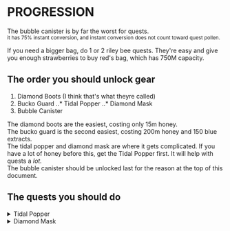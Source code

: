 PROGRESSION
=====
The bubble canister is by far the worst for quests.<br>
<sub>it has 75% instant conversion, and instant conversion does not count toward quest pollen.</sub>

If you need a bigger bag, do 1 or 2 riley bee quests. They're easy and give you enough strawberries to buy red's bag, which has 750M capacity.

The order you should unlock gear
-----
1. Diamond Boots (I think that's what theyre called)
2. Bucko Guard
..* Tidal Popper
..* Diamond Mask
4. Bubble Canister

The diamond boots are the easiest, costing only 15m honey.<br>
The bucko guard is the second easiest, costing 200m honey and 150 blue extracts.<br>
The tidal popper and diamond mask are where it gets complicated. If you have a lot of honey before this, get the Tidal Popper first. It will help with quests a <i>lot.</i><br>
The bubble canister should be unlocked last for the reason at the top of this document.

The quests you should do
-----
<details>
  <summary>Tidal Popper</summary>
  Bucko Bee quests is really all you need.<br>
  It'll give you the blueberries and everything for Tidal Popper. <i>I</i> did Shadow Bear's last quest before this <sub>because its easy and gives 9999 blueberries</sub> but you could do it after.
</details>

<details>
  <summary>Diamond Mask</summary>
  1. Black bear - Gives 1 diamond egg on one of the later quests.
  2. Brown bear - Gives 1 diamond egg (23rd quest)
  3. Shadow bear - Last quest gives 3 diamond eggs
  ..* <sub> Sage Journey 10 gives 2 diamond eggs, but requires you to collect 250b of any pollen. do sage journey 9 though and just get it over time if you don't want to do brown bear</sub>
</details>
